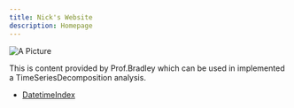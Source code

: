 ```yaml
---
title: Nick's Website
description: Homepage
---
```


![A Picture](/Pictures/course_pic.jpg)

This is content provided by Prof.Bradley which can be used in implemented a TimeSeriesDecomposition analysis.

- [DatetimeIndex](/testfile/index.md)
